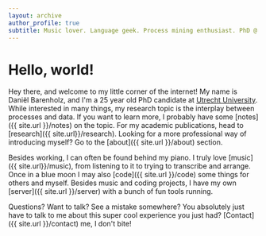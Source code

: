 ```yaml
---
layout: archive
author_profile: true
subtitle: Music lover. Language geek. Process mining enthusiast. PhD @ UU.
---
```


<h1> Hello, world!</h1>

Hey there, and welcome to my little corner of the internet!
My name is Daniël Barenholz, and I'm a 25 year old PhD candidate at [Utrecht University](https://www.uu.nl/staff/dbarenholz).
While interested in many things, my research topic is the interplay between processes and data.
If you want to learn more, I probably have some [notes]({{ site.url }}/notes) on the topic.
For my academic publications, head to [research]({{ site.url}}/research).
Looking for a more professional way of introducing myself?
Go to the [about]({{ site.url }}/about) section.

Besides working, I can often be found behind my piano.
I truly love [music]({{ site.url}}/music), from listening to it to trying to transcribe and arrange.
Once in a blue moon I may also [code]({{ site.url }}/code) some things for others and myself.
Besides music and coding projects, I have my own [server]({{ site.url }}/server) with a bunch of fun tools running.

Questions? Want to talk? See a mistake somewhere? You absolutely just have to talk to me about this super cool experience you just had? [Contact]({{ site.url }}/contact) me, I don't bite!